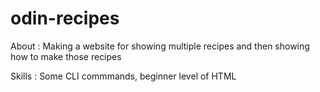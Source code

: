 # odin-recipes
About : Making a website for showing multiple recipes and then showing how to make those recipes

Skills : Some CLI commmands, beginner level of HTML